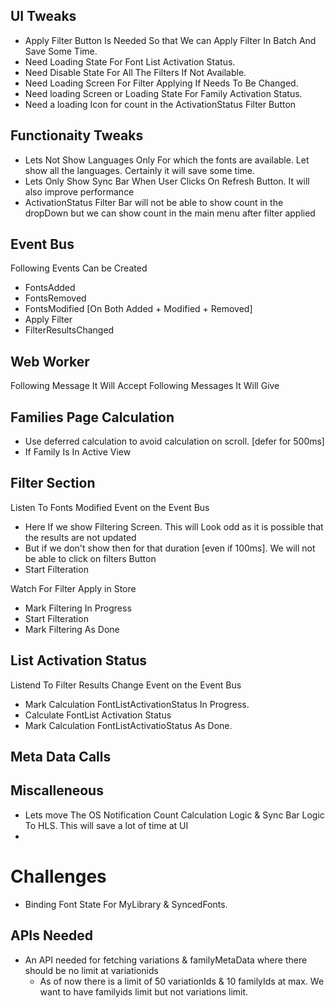 ## UI Tweaks
- Apply Filter Button Is Needed So that We can Apply Filter In Batch And Save Some Time.
- Need Loading State For Font List Activation Status.
- Need Disable State For All The Filters If Not Available.
- Need Loading Screen For Filter Applying If Needs To Be Changed.
- Need loading Screen or Loading State For Family Activation Status.
- Need a loading Icon for count in the ActivationStatus Filter Button

## Functionaity Tweaks
- Lets Not Show Languages Only For which the fonts are available. Let show all the languages. Certainly it will save some time.
- Lets Only Show Sync Bar When User Clicks On Refresh Button. It will also improve performance
- ActivationStatus Filter Bar will not be able to show count in the dropDown but we can show count in the main menu after filter applied

## Event Bus

Following Events Can be Created
- FontsAdded
- FontsRemoved
- FontsModified [On Both Added + Modified + Removed]
- Apply Filter
- FilterResultsChanged

## Web Worker

Following Message It Will Accept 
Following Messages It Will Give


## Families Page Calculation

- Use deferred calculation to avoid calculation on scroll. [defer for 500ms]
- If Family Is In Active View 

## Filter Section

Listen To Fonts Modified Event on the Event Bus
- Here If we show Filtering Screen. This will Look odd as it is possible that the results are not updated
- But if we don't show then for that duration [even if 100ms]. We will not be able to click on filters Button
- Start Filteration

Watch For Filter Apply in Store
- Mark Filtering In Progress
- Start Filteration
- Mark Filtering As Done


## List Activation Status

Listend To Filter Results Change Event on the Event Bus
- Mark Calculation FontListActivationStatus In Progress.
- Calculate FontList Activation Status 
- Mark Calculation FontListActivatioStatus As Done.

## Meta Data Calls


## Miscalleneous
- Lets move The OS Notification Count Calculation Logic & Sync Bar Logic To HLS. This will save a lot of time at UI
- 


# Challenges

- Binding Font State For MyLibrary & SyncedFonts.

## APIs Needed 

- An API needed for fetching variations & familyMetaData where there should be no limit at variationids
  - As of now there is a limit of 50 variationIds & 10 familyIds at max. We want to have familyids limit but not variations limit.


